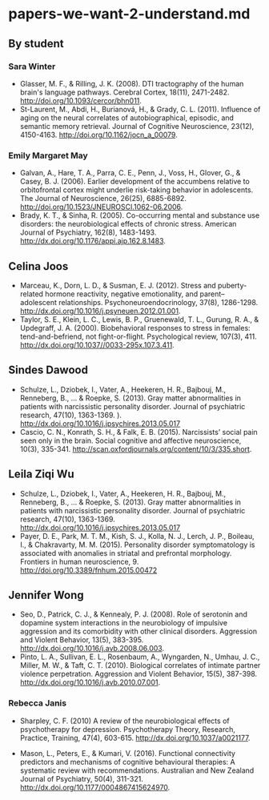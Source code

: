 # papers-we-want-2-understand.md

## By student

### Sara Winter

- Glasser, M. F., & Rilling, J. K. (2008). DTI tractography of the human brain's language pathways. Cerebral Cortex, 18(11), 2471-2482. <http://doi.org/10.1093/cercor/bhn011>.
- St-Laurent, M., Abdi, H., Burianová, H., & Grady, C. L. (2011). Influence of aging on the neural correlates of autobiographical, episodic, and semantic memory retrieval. Journal of Cognitive Neuroscience, 23(12), 4150-4163. <http://doi.org/10.1162/jocn_a_00079>.

### Emily Margaret May

- Galvan, A., Hare, T. A., Parra, C. E., Penn, J., Voss, H., Glover, G., & Casey, B. J. (2006). Earlier development of the accumbens relative to orbitofrontal cortex might underlie risk-taking behavior in adolescents. The Journal of Neuroscience, 26(25), 6885-6892. <http://doi.org/10.1523/JNEUROSCI.1062-06.2006>.
- Brady, K. T., & Sinha, R. (2005). Co-occurring mental and substance use disorders: the neurobiological effects of chronic stress. American Journal of Psychiatry, 162(8), 1483-1493. <http://dx.doi.org/10.1176/appi.ajp.162.8.1483>.

## Celina Joos

- Marceau, K., Dorn, L. D., & Susman, E. J. (2012). Stress and puberty-related hormone reactivity, negative emotionality, and parent–adolescent relationships. Psychoneuroendocrinology, 37(8), 1286-1298. <http://dx.doi.org/10.1016/j.psyneuen.2012.01.001>.
- Taylor, S. E., Klein, L. C., Lewis, B. P., Gruenewald, T. L., Gurung, R. A., & Updegraff, J. A. (2000). Biobehavioral responses to stress in females: tend-and-befriend, not fight-or-flight. Psychological review, 107(3), 411. <http://dx.doi.org/10.1037//0033-295x.107.3.411>.

## Sindes Dawood

- Schulze, L., Dziobek, I., Vater, A., Heekeren, H. R., Bajbouj, M., Renneberg, B., ... & Roepke, S. (2013). Gray matter abnormalities in patients with narcissistic personality disorder. Journal of psychiatric research, 47(10), 1363-1369. ). <http://dx.doi.org/10.1016/j.jpsychires.2013.05.017>
- Cascio, C. N., Konrath, S. H., & Falk, E. B. (2015). Narcissists’ social pain seen only in the brain. Social cognitive and affective neuroscience, 10(3), 335-341. <http://scan.oxfordjournals.org/content/10/3/335.short>.

## Leila Ziqi Wu

- Schulze, L., Dziobek, I., Vater, A., Heekeren, H. R., Bajbouj, M., Renneberg, B., ... & Roepke, S. (2013). Gray matter abnormalities in patients with narcissistic personality disorder. Journal of psychiatric research, 47(10), 1363-1369.
<http://dx.doi.org/10.1016/j.jpsychires.2013.05.017>
- Payer, D. E., Park, M. T. M., Kish, S. J., Kolla, N. J., Lerch, J. P., Boileau, I., & Chakravarty, M. M. (2015). Personality disorder symptomatology is associated with anomalies in striatal and prefrontal morphology. Frontiers in human neuroscience, 9. <http://doi.org/10.3389/fnhum.2015.00472>

## Jennifer Wong

- Seo, D., Patrick, C. J., & Kennealy, P. J. (2008). Role of serotonin and dopamine system interactions in the neurobiology of impulsive aggression and its comorbidity with other clinical disorders. Aggression and Violent Behavior, 13(5), 383-395. <http://dx.doi.org/10.1016/j.avb.2008.06.003>.
- Pinto, L. A., Sullivan, E. L., Rosenbaum, A., Wyngarden, N., Umhau, J. C., Miller, M. W., & Taft, C. T. (2010). Biological correlates of intimate partner violence perpetration. Aggression and Violent Behavior, 15(5), 387-398. <http://dx.doi.org/10.1016/j.avb.2010.07.001>.

### Rebecca Janis

- Sharpley, C. F. (2010) A review of the neurobiological effects of psychotherapy for depression. Psychotherapy Theory, Research, Practice, Training, 47(4), 603-615. <http://dx.doi.org/10.1037/a0021177>.

- Mason, L., Peters, E., & Kumari, V. (2016). Functional connectivity predictors and mechanisms of cognitive behavioural therapies: A systematic review with recommendations. Australian and New Zealand Journal of Psychiatry, 50(4), 311-321. <http://dx.doi.org/10.1177/0004867415624970>.
